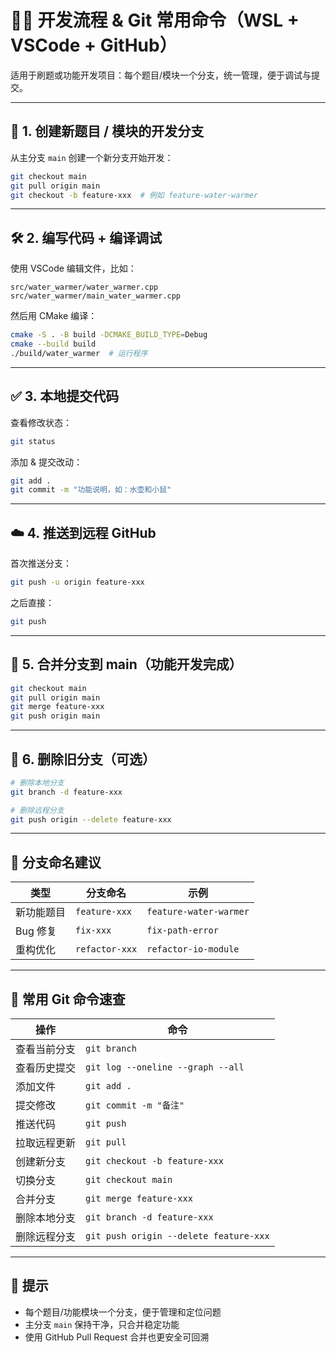 # 🧑‍💻 开发流程 & Git 常用命令（WSL + VSCode + GitHub）

适用于刷题或功能开发项目：每个题目/模块一个分支，统一管理，便于调试与提交。

---

## 🧱 1. 创建新题目 / 模块的开发分支

从主分支 `main` 创建一个新分支开始开发：

```bash
git checkout main
git pull origin main
git checkout -b feature-xxx  # 例如 feature-water-warmer
```

---

## 🛠️ 2. 编写代码 + 编译调试

使用 VSCode 编辑文件，比如：

```
src/water_warmer/water_warmer.cpp
src/water_warmer/main_water_warmer.cpp
```

然后用 CMake 编译：

```bash
cmake -S . -B build -DCMAKE_BUILD_TYPE=Debug
cmake --build build
./build/water_warmer  # 运行程序
```

---

## ✅ 3. 本地提交代码

查看修改状态：

```bash
git status
```

添加 & 提交改动：

```bash
git add .
git commit -m "功能说明，如：水壶和小鼠"
```

---

## ☁️ 4. 推送到远程 GitHub

首次推送分支：

```bash
git push -u origin feature-xxx
```

之后直接：

```bash
git push
```

---

## 🔁 5. 合并分支到 main（功能开发完成）

```bash
git checkout main
git pull origin main
git merge feature-xxx
git push origin main
```

---

## 🧹 6. 删除旧分支（可选）

```bash
# 删除本地分支
git branch -d feature-xxx

# 删除远程分支
git push origin --delete feature-xxx
```

---

## 🧭 分支命名建议

| 类型       | 分支命名           | 示例                     |
|------------|--------------------|--------------------------|
| 新功能题目 | `feature-xxx`      | `feature-water-warmer`  |
| Bug 修复   | `fix-xxx`          | `fix-path-error`        |
| 重构优化   | `refactor-xxx`     | `refactor-io-module`    |

---

## 🧰 常用 Git 命令速查

| 操作                  | 命令                                  |
|-----------------------|---------------------------------------|
| 查看当前分支          | `git branch`                          |
| 查看历史提交          | `git log --oneline --graph --all`     |
| 添加文件              | `git add .`                           |
| 提交修改              | `git commit -m "备注"`                |
| 推送代码              | `git push`                            |
| 拉取远程更新          | `git pull`                            |
| 创建新分支            | `git checkout -b feature-xxx`         |
| 切换分支              | `git checkout main`                   |
| 合并分支              | `git merge feature-xxx`               |
| 删除本地分支          | `git branch -d feature-xxx`           |
| 删除远程分支          | `git push origin --delete feature-xxx`|

---

## 📌 提示

- 每个题目/功能模块一个分支，便于管理和定位问题
- 主分支 `main` 保持干净，只合并稳定功能
- 使用 GitHub Pull Request 合并也更安全可回溯